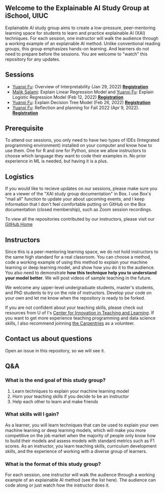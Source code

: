 ## Welcome to the Explainable AI Study Group at iSchool, UIUC

Explainable AI study group aims to create a low-pressure, peer-mentoring learning space for students to learn and practice explainable AI (XAI) techniques. For each session, one instructor will walk the audience through a working example of an explainable AI method. Unlike conventional reading groups, this group emphasizes hands-on learning. And learners do not need to prepare before the sessions. You are welcome to "watch" this repository for any updates.

## Sessions
- [Yuanxi Fu](https://ischool.illinois.edu/people/yuanxi-fu): Overview of Interpretability (Jan 29, 2022) [**Registration**](https://illinois.zoom.us/meeting/register/tZcvdO2orT0pEtcaJjnNYbVH8oamISt4gCVR)
- [Malik Salami](https://ischool.illinois.edu/people/malik-salami): Explain Linear Regression Model and [Yuanxi Fu](https://ischool.illinois.edu/people/yuanxi-fu): Explain Logistic Regression Model (Feb 12, 2022) [**Registration**](https://illinois.zoom.us/meeting/register/tZ0oceirrzkjE9Bih4Cye6H1KvWVhbNUFIZk)
- [Yuanxi Fu](https://ischool.illinois.edu/people/yuanxi-fu): Explain Decision Tree Model (Feb 26, 2022) [**Registration**](https://illinois.zoom.us/meeting/register/tZMkdO-rpjIoGtP6ju6PSOp7DRLmgQbtkxST)
- [Yuanxi Fu](https://ischool.illinois.edu/people/yuanxi-fu): Reflection and planning for Fall 2022 (Apr 9, 2022). [**Registration**](https://illinois.zoom.us/meeting/register/tZEudO6oqDwvGtWk8jSFHTFmJgxGsscO5oks)

## Prerequisite  
To attend our sessions, you only need to have two types of IDEs (Integrated programming environment) installed on your computer and know how to use them. One for R and one for Python, since we allow instructors to choose which language they want to code their examples in. No prior experience in ML is needed, but having it is a plus.

## Logistics  
If you would like to recieve updates on our sessions, please make sure you are a viewer of the "XAI study group documentation" in Box. I use Box's "mail all" function to update your about upcoming events, and I keep information that I don't feel comfortable putting on GitHub on the Box documentation (closed membership), such as Zoom session recordings.

To view all the repositories contributed by our instructors, please visit our [GitHub Home](https://github.com/XAIStudyGroup)

## Instructors  
Since this is a peer-mentoring learning space, we do not hold instructors to the same high standard for a real classroom. You can choose a method, code a working example of using this method to explain your machine learning or deep learning model, and show how you do it to the audience. You also need to demonstrate **how this technique help you to understand your model better**. We will post videos of sample teaching in the future. 

We welcome any upper-level undergraduate students, master's students, and PhD students to try on the role of instructors. Develop your code on your own and let me know when the repository is ready to be forked.

If you are not confident about your teaching skills, please check out resources from U of I's [Center for Innovation in Teaching and Learning](https://citl.illinois.edu/). If you want to get more experience teaching programming and data science skills, I also recommend joinning [the Carpentries](https://carpentries.org/) as a volunteer. 

## Contact us about questions  
Open an issue in this repository, so we will see it. 

## Q&A
### What is the end goal of this study group? 
1. Learn techniques to explain your machine learning model
2. Horn your teaching skills if you decide to be an instructor
3. Help each other to learn and make friends

### What skills will I gain?  
As a learner, you will learn techniques that can be used to explain your own machine learning or deep learning models, which will make you more competitive on the job market when the majority of people only know how to build their models and assess models with standard metrics such as F1 scores. As an instructor, you learn teaching skills, curriculum development skills, and the experience of working with a diverse group of learners. 

### What is the format of this study group?
For each session, one instructor will walk the audience through a working example of an explainable AI method (see the list here). The audience can code along or just watch how the instructor does it. 
